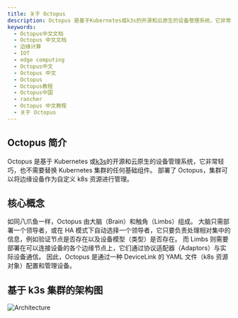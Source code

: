 ```yaml
---
title: 关于 Octopus
description: Octopus 是基于Kubernetes或k3s的开源和云原生的设备管理系统，它非常轻巧，也不需要替换 Kubernetes 集群的任何基础组件。 部署了 Octopus，集群可以将边缘设备作为自定义 k8s 资源进行管理。
keywords:
  - Octopus中文文档
  - Octopus 中文文档
  - 边缘计算
  - IOT
  - edge computing
  - Octopus中文
  - Octopus 中文
  - Octopus
  - Octopus教程
  - Octopus中国
  - rancher
  - Octopus 中文教程
  - 关于 Octopus
---
```


## Octopus 简介

Octopus 是基于 Kubernetes 或[k3s](/docs/k3s/_index)的开源和云原生的设备管理系统，它非常轻巧，也不需要替换 Kubernetes 集群的任何基础组件。 部署了 Octopus，集群可以将边缘设备作为自定义 k8s 资源进行管理。

## 核心概念

如同八爪鱼一样，Octopus 由大脑（Brain）和触角（Limbs）组成。 大脑只需部署一个领导者，或在 HA 模式下自动选择一个领导者，它只要负责处理相对集中的信息，例如验证节点是否存在以及设备模型（类型）是否存在。
而 Limbs 则需要部署在可以连接设备的各个边缘节点上，它们通过协议适配器（Adaptors）与实际设备通信。 因此，Octopus 是通过一种 DeviceLink 的 YAML 文件（k8s 资源对象）配置和管理设备。

## 基于 k3s 集群的架构图

![Architecture](/img/octopus/architecture.png)
